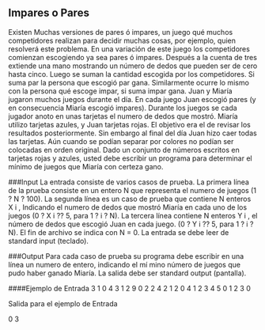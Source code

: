 ## Impares o Pares

Existen Muchas versiones de pares ó impares, un juego qué
muchos competidores realizan para decidir muchas cosas,
por ejemplo, quien resolverá este problema. En una
variación de este juego los competidores comienzan
escogiendo ya sea pares ó impares. Después a la cuenta
de tres extiende una mano mostrando un número de dedos
que pueden ser de cero hasta cinco. Luego se suman la
cantidad escogida por los competidores. Si suma par la
persona que escogió par gana. Similarmente ocurre lo
mismo con la persona qué escoge impar, si suma impar
gana.
Juan y Miaría jugaron muchos juegos durante el día. En
cada juego Juan escogió pares (y en consecuencia Miaría
escogió impares). Durante los juegos se cada jugador anoto
en unas tarjetas el numero de dedos que mostró. Miaría
utilizo tarjetas azules, y Juan tarjetas rojas. El objetivo era el
de revisar los resultados posteriormente. Sin embargo al
final del día Juan hizo caer todas las tarjetas. Aún cuando
se podían separar por colores no podían ser colocadas en
orden original.
Dado un conjunto de números escritos en tarjetas rojas y
azules, usted debe escribir un programa para determinar el
mínimo de juegos que Miaría con certeza gano.

###Input
La entrada consiste de varios casos de prueba. La primera
línea de la prueba consiste en un entero N que representa
el numero de juegos (1 ? N ? 100). La segunda línea es un
caso de prueba que contiene N enteros X i , Indicando el
numero de dedos que mostró Miaría en cada uno de los
juegos (0 ? X i ?? 5, para 1 ? i ? N). La tercera línea contiene
N enteros Y i , el número de dedos que escogió Juan en cada
juego. (0 ? Y i ?? 5, para 1 ? i ? N). El fin de archivo se indica
con N = 0.
La entrada se debe leer de standard input (teclado).

###Output
Para cada caso de prueba su programa debe escribir en
una línea un numero de entero, indicando el mí mino
número de juegos que pudo haber ganado Miaría.
La salida debe ser standard output (pantalla).

####Ejemplo de Entrada
3
1 0 4
3 1 2
9
0 2 2 4 2 1 2 0 4
1 2 3 4 5 0 1 2 3
0

Salida para el ejemplo de Entrada

0
3